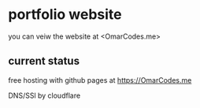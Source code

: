 # portfolio website

you can veiw the website at <OmarCodes.me>
## current status

free hosting with github pages at https://OmarCodes.me

DNS/SSl by cloudflare
